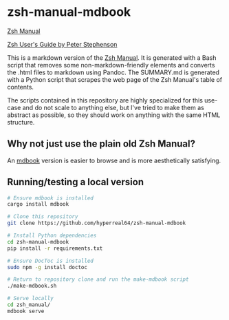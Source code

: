 # zsh-manual-mdbook

[Zsh Manual](https://zsh-manual.netlify.app)

[Zsh User's Guide by Peter Stephenson](https://zsh-user-guide.netlify.app)

This is a markdown version of the [Zsh Manual](http://zsh.sourceforge.net/Doc/).
It is generated with a Bash script that removes some non-markdown-friendly
elements and converts the .html files to markdown using Pandoc. The SUMMARY.md
is generated with a Python script that scrapes the web page of the Zsh Manual's
table of contents.

The scripts contained in this repository are highly specialized for this
use-case and do not scale to anything else, but I've tried to make them as
abstract as possible, so they should work on anything with the same HTML
structure.

## Why not just use the plain old Zsh Manual?

An [mdbook](https://rust-lang.github.io/mdBook/) version is easier to browse and is more
aesthetically satisfying.

## Running/testing a local version

```bash
# Ensure mdbook is installed
cargo install mdbook

# Clone this repository
git clone https://github.com/hyperreal64/zsh-manual-mdbook

# Install Python dependencies
cd zsh-manual-mdbook
pip install -r requirements.txt

# Ensure DocToc is installed
sudo npm -g install doctoc

# Return to repository clone and run the make-mdbook script
./make-mdbook.sh

# Serve locally
cd zsh_manual/
mdbook serve
```
